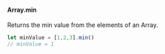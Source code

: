 #### Array.min

Returns the min value from the elements of an Array.

```javascript
let minValue = [1,2,3].min()
// minValue = 1
```

